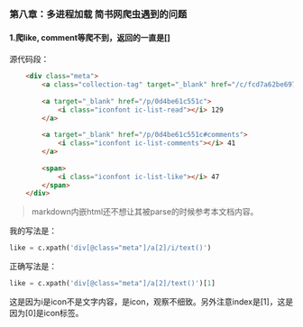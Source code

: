 ### 第八章：多进程加载 简书网爬虫遇到的问题

#### 1.爬like, comment等爬不到，返回的一直是[]
源代码段：
```html
    <div class="meta">
        <a class="collection-tag" target="_blank" href="/c/fcd7a62be697">故事</a>
        
        <a target="_blank" href="/p/0d4be61c551c">
            <i class="iconfont ic-list-read"></i> 129
        </a>        
        
        <a target="_blank" href="/p/0d4be61c551c#comments">
            <i class="iconfont ic-list-comments"></i> 41
        </a>  
        
        <span>
            <i class="iconfont ic-list-like"></i> 47
        </span>
    </div>
```
>markdown内嵌html还不想让其被parse的时候参考本文档内容。

我的写法是：
```python
like = c.xpath('div[@class="meta"]/a[2]/i/text()')
```
正确写法是：
```python
like = c.xpath('div[@class="meta"]/a[2]/text()')[1]
```
这是因为i是icon不是文字内容，是icon，观察不细致。另外注意index是[1]，这是因为[0]是icon标签。

